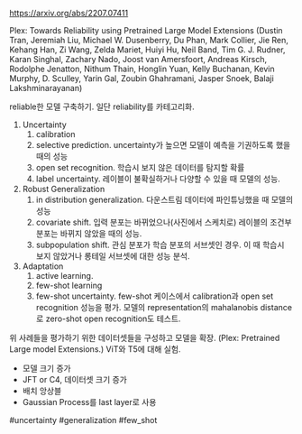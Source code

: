 https://arxiv.org/abs/2207.07411

Plex: Towards Reliability using Pretrained Large Model Extensions (Dustin Tran, Jeremiah Liu, Michael W. Dusenberry, Du Phan, Mark Collier, Jie Ren, Kehang Han, Zi Wang, Zelda Mariet, Huiyi Hu, Neil Band, Tim G. J. Rudner, Karan Singhal, Zachary Nado, Joost van Amersfoort, Andreas Kirsch, Rodolphe Jenatton, Nithum Thain, Honglin Yuan, Kelly Buchanan, Kevin Murphy, D. Sculley, Yarin Gal, Zoubin Ghahramani, Jasper Snoek, Balaji Lakshminarayanan)

reliable한 모델 구축하기. 일단 reliability를 카테고리화.

1. Uncertainty
	1. calibration
	2. selective prediction. uncertainty가 높으면 모델이 예측을 기권하도록 했을 때의 성능
	3. open set recognition. 학습시 보지 않은 데이터를 탐지할 확률
	4. label uncertainty. 레이블이 불확실하거나 다양할 수 있을 때 모델의 성능.
2. Robust Generalization
	1. in distribution generalization. 다운스트림 데이터에 파인튜닝했을 때 모델의 성능
	2. covariate shift. 입력 분포는 바뀌었으나(사진에서 스케치로) 레이블의 조건부 분포는 바뀌지 않았을 때의 성능.
	3. subpopulation shift. 관심 분포가 학습 분포의 서브셋인 경우. 이 때 학습시 보지 않았거나 롱테일 서브셋에 대한 성능 분석.
3. Adaptation
	1. active learning.
	2. few-shot learning
	3. few-shot uncertainty. few-shot 케이스에서 calibration과 open set recognition 성능을 평가. 모델의 representation의 mahalanobis distance로 zero-shot open recognition도 테스트.

위 사례들을 평가하기 위한 데이터셋들을 구성하고 모델을 확장. (Plex: Pretrained Large model Extensions.) ViT와 T5에 대해 실험.
* 모델 크기 증가
* JFT or C4, 데이터셋 크기 증가
* 배치 앙상블
* Gaussian Process를 last layer로 사용

#uncertainty #generalization #few_shot